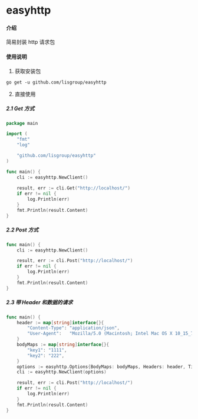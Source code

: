 # easyhttp

#### 介绍
简易封装 http 请求包

#### 使用说明

1. 获取安装包

`go get -u github.com/lisgroup/easyhttp`

2.  直接使用
##### 2.1 Get 方式
```go
package main

import (
    "fmt"
    "log"

    "github.com/lisgroup/easyhttp"
)

func main() {
    cli := easyhttp.NewClient()
    
    result, err := cli.Get("http://localhost/")
    if err != nil {
        log.Println(err)
    }
    fmt.Println(result.Content)
}

```

##### 2.2 Post 方式
```go
func main() {
    cli := easyhttp.NewClient()

    result, err := cli.Post("http://localhost/")
    if err != nil {
        log.Println(err)
    }
    fmt.Println(result.Content)
}
```

##### 2.3 带 Header 和数据的请求
```go
func main() {
    header := map[string]interface{}{
        "Content-Type": "application/json",
        "User-Agent":   "Mozilla/5.0 (Macintosh; Intel Mac OS X 10_15_7) AppleWebKit/537.36 (KHTML, like Gecko) Chrome/87.0.4280.67 Safari/537.36",
    }
    bodyMaps := map[string]interface{}{
        "key1": "1111",
        "key2": "222",
    }
    options := easyhttp.Options{BodyMaps: bodyMaps, Headers: header, Timeout: 4}
    cli := easyhttp.NewClient(options)

    result, err := cli.Post("http://localhost/")
    if err != nil {
        log.Println(err)
    }
    fmt.Println(result.Content)
}
```
